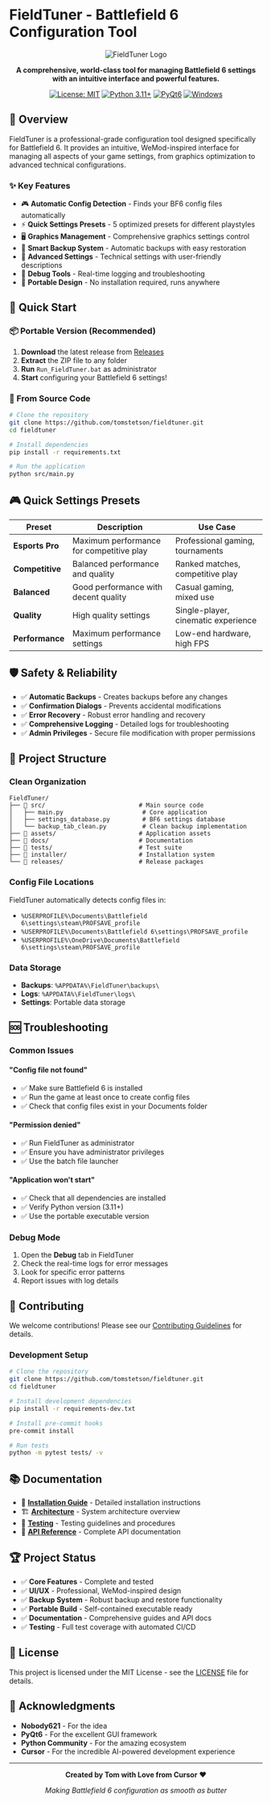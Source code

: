 # FieldTuner - Battlefield 6 Configuration Tool

<div align="center">

![FieldTuner Logo](assets/scaled_icon.png)

**A comprehensive, world-class tool for managing Battlefield 6 settings with an intuitive interface and powerful features.**

[![License: MIT](https://img.shields.io/badge/License-MIT-yellow.svg)](https://opensource.org/licenses/MIT)
[![Python 3.11+](https://img.shields.io/badge/python-3.11+-blue.svg)](https://www.python.org/downloads/)
[![PyQt6](https://img.shields.io/badge/PyQt6-6.5+-green.svg)](https://pypi.org/project/PyQt6/)
[![Windows](https://img.shields.io/badge/Windows-10%2F11-blue.svg)](https://www.microsoft.com/windows)

</div>

## 🎯 Overview

FieldTuner is a professional-grade configuration tool designed specifically for Battlefield 6. It provides an intuitive, WeMod-inspired interface for managing all aspects of your game settings, from graphics optimization to advanced technical configurations.

### ✨ Key Features

- 🎮 **Automatic Config Detection** - Finds your BF6 config files automatically
- ⚡ **Quick Settings Presets** - 5 optimized presets for different playstyles
- 🖥️ **Graphics Management** - Comprehensive graphics settings control
- 💾 **Smart Backup System** - Automatic backups with easy restoration
- 🔧 **Advanced Settings** - Technical settings with user-friendly descriptions
- 🐛 **Debug Tools** - Real-time logging and troubleshooting
- 🚀 **Portable Design** - No installation required, runs anywhere

## 🚀 Quick Start

### 📦 Portable Version (Recommended)

1. **Download** the latest release from [Releases](https://github.com/tomstetson/fieldtuner/releases)
2. **Extract** the ZIP file to any folder
3. **Run** `Run_FieldTuner.bat` as administrator
4. **Start** configuring your Battlefield 6 settings!

### 🔧 From Source Code

```bash
# Clone the repository
git clone https://github.com/tomstetson/fieldtuner.git
cd fieldtuner

# Install dependencies
pip install -r requirements.txt

# Run the application
python src/main.py
```

## 🎮 Quick Settings Presets

| Preset | Description | Use Case |
|--------|-------------|----------|
| **Esports Pro** | Maximum performance for competitive play | Professional gaming, tournaments |
| **Competitive** | Balanced performance and quality | Ranked matches, competitive play |
| **Balanced** | Good performance with decent quality | Casual gaming, mixed use |
| **Quality** | High quality settings | Single-player, cinematic experience |
| **Performance** | Maximum performance settings | Low-end hardware, high FPS |

## 🛡️ Safety & Reliability

- ✅ **Automatic Backups** - Creates backups before any changes
- ✅ **Confirmation Dialogs** - Prevents accidental modifications
- ✅ **Error Recovery** - Robust error handling and recovery
- ✅ **Comprehensive Logging** - Detailed logs for troubleshooting
- ✅ **Admin Privileges** - Secure file modification with proper permissions

## 📁 Project Structure

### Clean Organization
```
FieldTuner/
├── 📁 src/                          # Main source code
│   ├── main.py                      # Core application
│   ├── settings_database.py         # BF6 settings database
│   └── backup_tab_clean.py          # Clean backup implementation
├── 📁 assets/                       # Application assets
├── 📁 docs/                         # Documentation
├── 📁 tests/                        # Test suite
├── 📁 installer/                    # Installation system
└── 📁 releases/                     # Release packages
```

### Config File Locations
FieldTuner automatically detects config files in:
- `%USERPROFILE%\Documents\Battlefield 6\settings\steam\PROFSAVE_profile`
- `%USERPROFILE%\Documents\Battlefield 6\settings\PROFSAVE_profile`
- `%USERPROFILE%\OneDrive\Documents\Battlefield 6\settings\steam\PROFSAVE_profile`

### Data Storage
- **Backups**: `%APPDATA%\FieldTuner\backups\`
- **Logs**: `%APPDATA%\FieldTuner\logs\`
- **Settings**: Portable data storage

## 🆘 Troubleshooting

### Common Issues

#### "Config file not found"
- ✅ Make sure Battlefield 6 is installed
- ✅ Run the game at least once to create config files
- ✅ Check that config files exist in your Documents folder

#### "Permission denied"
- ✅ Run FieldTuner as administrator
- ✅ Ensure you have administrator privileges
- ✅ Use the batch file launcher

#### "Application won't start"
- ✅ Check that all dependencies are installed
- ✅ Verify Python version (3.11+)
- ✅ Use the portable executable version

### Debug Mode
1. Open the **Debug** tab in FieldTuner
2. Check the real-time logs for error messages
3. Look for specific error patterns
4. Report issues with log details

## 🤝 Contributing

We welcome contributions! Please see our [Contributing Guidelines](CONTRIBUTING.md) for details.

### Development Setup
```bash
# Clone the repository
git clone https://github.com/tomstetson/fieldtuner.git
cd fieldtuner

# Install development dependencies
pip install -r requirements-dev.txt

# Install pre-commit hooks
pre-commit install

# Run tests
python -m pytest tests/ -v
```

## 📚 Documentation

- 📖 **[Installation Guide](docs/installation.md)** - Detailed installation instructions
- 🏗️ **[Architecture](docs/architecture.md)** - System architecture overview
- 🧪 **[Testing](docs/testing.md)** - Testing guidelines and procedures
- 🔧 **[API Reference](docs/api-reference.md)** - Complete API documentation

## 🏆 Project Status

- ✅ **Core Features** - Complete and tested
- ✅ **UI/UX** - Professional, WeMod-inspired design
- ✅ **Backup System** - Robust backup and restore functionality
- ✅ **Portable Build** - Self-contained executable ready
- ✅ **Documentation** - Comprehensive guides and API docs
- ✅ **Testing** - Full test coverage with automated CI/CD

## 📄 License

This project is licensed under the MIT License - see the [LICENSE](LICENSE) file for details.

## 🙏 Acknowledgments

- **Nobody621** - For the idea
- **PyQt6** - For the excellent GUI framework
- **Python Community** - For the amazing ecosystem
- **Cursor** - For the incredible AI-powered development experience

---

<div align="center">

**Created by Tom with Love from Cursor** ❤️

*Making Battlefield 6 configuration as smooth as butter*

</div>
